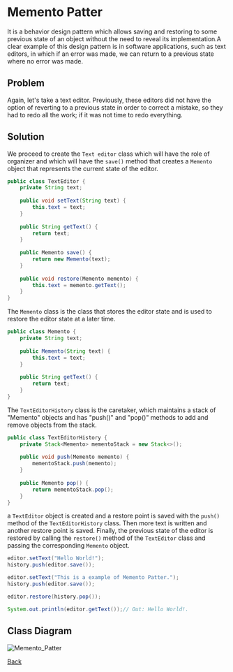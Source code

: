 # Memento Patter

It is a behavior design pattern which allows saving and restoring to some previous state of an object without the need to reveal its implementation.A clear example of this design pattern is in software applications, such as text editors, in which if an error was made, we can return to a previous state where no error was made.

## Problem
Again, let's take a text editor. Previously, these editors did not have the option of reverting to a previous state in order to correct a mistake, so they had to redo all the work; if it was not time to redo everything.

## Solution
We proceed to create the ``Text editor`` class which will have the role of organizer and which will have the ``save()`` method that creates a ``Memento`` object that represents the current state of the editor.

```Java
public class TextEditor {
    private String text;
    
    public void setText(String text) {
        this.text = text;
    }
    
    public String getText() {
        return text;
    }
    
    public Memento save() {
        return new Memento(text);
    }
    
    public void restore(Memento memento) {
        this.text = memento.getText();
    }
}
```

The ``Memento`` class is the class that stores the editor state and is used to restore the editor state at a later time.

```Java
public class Memento {
    private String text;
    
    public Memento(String text) {
        this.text = text;
    }
    
    public String getText() {
        return text;
    }
}
```

The ``TextEditorHistory`` class is the caretaker, which maintains a stack of "Memento" objects and has "push()" and "pop()" methods to add and remove objects from the stack.

```Java
public class TextEditorHistory {
    private Stack<Memento> mementoStack = new Stack<>();
    
    public void push(Memento memento) {
        mementoStack.push(memento);
    }
    
    public Memento pop() {
        return mementoStack.pop();
    }
}
```

a ``TextEditor`` object is created and a restore point is saved with the ``push()`` method of the ``TextEditorHistory`` class. Then more text is written and another restore point is saved. Finally, the previous state of the editor is restored by calling the ``restore()`` method of the ``TextEditor`` class and passing the corresponding ``Memento`` object.

```Java
editor.setText("Hello World!");
history.push(editor.save());

editor.setText("This is a example of Memento Patter.");
history.push(editor.save());

editor.restore(history.pop());

System.out.println(editor.getText());// Out: Hello World!.
```

## Class Diagram

![Memento_Patter](//www.plantuml.com/plantuml/png/ZP712e9048Rl-nHxLC8Na10lGPTEzWAB3YgfApjZ5E6xjrEJQ0kH5-7__vd_6ysHZAEfxrJP6KHzXXiTgfQiqm-b_PDeybAg2tBjKB-adKOW3aPhAnQl5Y_-dZ5NOF44FGnaHNM0lWkY_gqkTgnc9KYY_EAHo9yyimgEFRQCSLyw1ASWKrvuph_sKfB9td729iJ-c7PStSgDgm-RPCjDgIuT60BS-3uGeFdeX9mBZ6Iphx5TXIg7eUAV-WG0)

[Back](../behavioral/README.md)